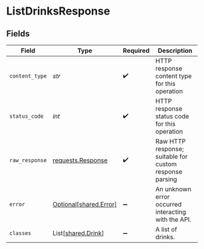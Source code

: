 # ListDrinksResponse


## Fields

| Field                                                                                 | Type                                                                                  | Required                                                                              | Description                                                                           |
| ------------------------------------------------------------------------------------- | ------------------------------------------------------------------------------------- | ------------------------------------------------------------------------------------- | ------------------------------------------------------------------------------------- |
| `content_type`                                                                        | *str*                                                                                 | :heavy_check_mark:                                                                    | HTTP response content type for this operation                                         |
| `status_code`                                                                         | *int*                                                                                 | :heavy_check_mark:                                                                    | HTTP response status code for this operation                                          |
| `raw_response`                                                                        | [requests.Response](https://requests.readthedocs.io/en/latest/api/#requests.Response) | :heavy_check_mark:                                                                    | Raw HTTP response; suitable for custom response parsing                               |
| `error`                                                                               | [Optional[shared.Error]](../../models/shared/error.md)                                | :heavy_minus_sign:                                                                    | An unknown error occurred interacting with the API.                                   |
| `classes`                                                                             | List[[shared.Drink](../../models/shared/drink.md)]                                    | :heavy_minus_sign:                                                                    | A list of drinks.                                                                     |